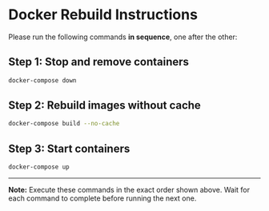 # Docker Rebuild Instructions

Please run the following commands **in sequence**, one after the other:

## Step 1: Stop and remove containers
```bash
docker-compose down
```

## Step 2: Rebuild images without cache
```bash
docker-compose build --no-cache
```

## Step 3: Start containers
```bash
docker-compose up
```

---

**Note:** Execute these commands in the exact order shown above. Wait for each command to complete before running the next one. 